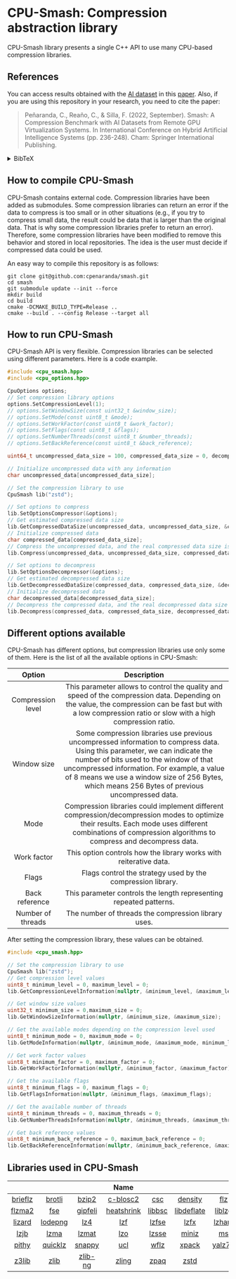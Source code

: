# CPU-Smash: Compression abstraction library

CPU-Smash library presents a single C++ API to use many CPU-based compression libraries.

## References
You can access results obtained with the [AI dataset](https://github.com/cpenaranda/AI-dataset) in this [paper](https://doi.org/10.1007/978-3-031-15471-3_21). Also, if you are using this repository in your research, you need to cite the paper:
> Peñaranda, C., Reaño, C., & Silla, F. (2022, September). Smash: A Compression Benchmark with AI Datasets from Remote GPU Virtualization Systems. In International Conference on Hybrid Artificial Intelligence Systems (pp. 236-248). Cham: Springer International Publishing.

<details><summary>BibTeX</summary>

```
@InProceedings{penaranda2022smash,
  author="Pe{\~{n}}aranda, Cristian and Rea{\~{n}}o, Carlos and Silla, Federico",
  editor="Garc{\'i}a Bringas, Pablo and P{\'e}rez Garc{\'i}a, Hilde and Mart{\'i}nez de Pis{\'o}n, Francisco Javier and Villar Flecha, Jos{\'e} Ram{\'o}n and Troncoso Lora, Alicia and de la Cal, Enrique A. and Herrero, {\'A}lvaro and Mart{\'i}nez {\'A}lvarez, Francisco and Psaila, Giuseppe and Quinti{\'a}n, H{\'e}ctor and Corchado, Emilio",
  title="Smash: A Compression Benchmark with AI Datasets from Remote GPU Virtualization Systems",
  booktitle="Hybrid Artificial Intelligent Systems",
  year="2022",
  publisher="Springer International Publishing",
  address="Cham",
  pages="236--248",
  abstract="Remote GPU virtualization is a mechanism that allows GPU-accelerated applications to be executed in computers without GPUs. Instead, GPUs from remote computers are used. Applications are not aware of using a remote GPU. However, overall performance depends on the throughput of the underlying network connecting the application to the remote GPUs. One way to increase this bandwidth is to compress transmissions made within the remote GPU virtualization middleware between the application side and the GPU side.",
  isbn="978-3-031-15471-3"
}
```

</details>

## How to compile CPU-Smash
CPU-Smash contains external code. Compression libraries have been added as submodules. Some compression libraries can return an error if the data to compress is too small or in other situations (e.g., if you try to compress small data, the result could be data that is larger than the original data. That is why some compression libraries prefer to return an error). Therefore, some compression libraries have been modified to remove this behavior and stored in local repositories. The idea is the user must decide if compressed data could be used.

An easy way to compile this repository is as follows:

```
git clone git@github.com:cpenaranda/smash.git
cd smash
git submodule update --init --force
mkdir build
cd build
cmake -DCMAKE_BUILD_TYPE=Release ..
cmake --build . --config Release --target all
```

## How to run CPU-Smash
CPU-Smash API is very flexible. Compression libraries can be selected using different parameters. Here is a code example.

``` c++
#include <cpu_smash.hpp>
#include <cpu_options.hpp>

CpuOptions options;
// Set compression library options
options.SetCompressionLevel(1);
// options.SetWindowSize(const uint32_t &window_size);
// options.SetMode(const uint8_t &mode);
// options.SetWorkFactor(const uint8_t &work_factor);
// options.SetFlags(const uint8_t &flags);
// options.SetNumberThreads(const uint8_t &number_threads);
// options.SetBackReference(const uint8_t &back_reference);

uint64_t uncompressed_data_size = 100, compressed_data_size = 0, decompressed_data_size = 0;

// Initialize uncompressed data with any information
char uncompressed_data[uncompressed_data_size];

// Set the compression library to use
CpuSmash lib("zstd");

// Set options to compress
lib.SetOptionsCompressor(&options);
// Get estimated compressed data size
lib.GetCompressedDataSize(uncompressed_data, uncompressed_data_size, &compressed_data_size);
// Initialize compressed data
char compressed_data[compressed_data_size];
// Compress the uncompressed data, and the real compressed data size is taken
lib.Compress(uncompressed_data, uncompressed_data_size, compressed_data, &compressed_size);

// Set options to decompress
lib.SetOptionsDecompressor(&options);
// Get estimated decompressed data size
lib.GetDecompressedDataSize(compressed_data, compressed_data_size, &decompressed_data_size);
// Initialize decompressed data
char decompressed_data[decompressed_data_size];
// Decompress the compressed data, and the real decompressed data size is taken
lib.Decompress(compressed_data, compressed_data_size, decompressed_data, &decompressed_data_size);
```

## Different options available
CPU-Smash has different options, but compression libraries use only some of them. Here is the list of all the available options in CPU-Smash:

| Option              | Description    |
| :---:               | :---:          |
| Compression level   | This parameter allows to control the quality and speed of the compression data. Depending on the value, the compression can be fast but with a low compression ratio or slow with a high compression ratio. |
| Window size         | Some compression libraries use previous uncompressed information to compress data. Using this parameter, we can indicate the number of bits used to the window of that uncompressed information. For example, a value of 8 means we use a window size of 256 Bytes, which means 256 Bytes of previous uncompressed data. |
| Mode                | Compression libraries could implement different compression/decompression modes to optimize their results. Each mode uses different combinations of compression algorithms to compress and decompress data. |
| Work factor         | This option controls how the library works with reiterative data. |
| Flags               | Flags control the strategy used by the compression library. |
| Back reference      | This parameter controls the length representing repeated patterns. |
| Number of threads   | The number of threads the compression library uses. |

After setting the compression library, these values can be obtained.

``` c++
#include <cpu_smash.hpp>

// Set the compression library to use
CpuSmash lib("zstd");
// Get compression level values
uint8_t minimum_level = 0, maximum_level = 0;
lib.GetCompressionLevelInformation(nullptr, &minimum_level, &maximum_level);

// Get window size values
uint32_t minimum_size = 0,maximum_size = 0;
lib.GetWindowSizeInformation(nullptr, &minimum_size, &maximum_size);

// Get the available modes depending on the compression level used
uint8_t minimum_mode = 0, maximum_mode = 0;
lib.GetModeInformation(nullptr, &minimum_mode, &maximum_mode, minimum_level);

// Get work factor values
uint8_t minimum_factor = 0, maximum_factor = 0;
lib.GetWorkFactorInformation(nullptr, &minimum_factor, &maximum_factor);

// Get the available flags
uint8_t minimum_flags = 0, maximum_flags = 0;
lib.GetFlagsInformation(nullptr, &minimum_flags, &maximum_flags);

// Get the available number of threads
uint8_t minimum_threads = 0, maximum_threads = 0;
lib.GetNumberThreadsInformation(nullptr, &minimum_threads, &maximum_threads);

// Get back reference values
uint8_t minimum_back_reference = 0, maximum_back_reference = 0;
lib.GetBackReferenceInformation(nullptr, &minimum_back_reference, &maximum_back_reference);
```

## Libraries used in CPU-Smash

|     |     |     | Name |     |     |     |
| :-: | :-: | :-: | :--: | :-: | :-: | :-: |
| [brieflz](https://github.com/cpenaranda/brieflz) | [brotli](https://github.com/cpenaranda/brotli) | [bzip2](https://github.com/cpenaranda/bzip2) | [c-blosc2](https://github.com/cpenaranda/c-blosc2) | [csc](https://github.com/cpenaranda/CSC) | [density](https://github.com/cpenaranda/density) | [flz](https://github.com/cpenaranda/fastlz) |
| [flzma2](https://github.com/cpenaranda/fast-lzma2) | [fse](https://github.com/cpenaranda/FiniteStateEntropy) | [gipfeli](https://github.com/cpenaranda/gipfeli) | [heatshrink](https://github.com/cpenaranda/heatshrink) | [libbsc](https://github.com/cpenaranda/libbsc) | [libdeflate](https://github.com/cpenaranda/libdeflate) | [liblzg](https://github.com/cpenaranda/liblzg) |
| [lizard](https://github.com/cpenaranda/lizard) | [lodepng](https://github.com/cpenaranda/lodepng) | [lz4](https://github.com/cpenaranda/lz4) | [lzf](https://github.com/cpenaranda/liblzf) | [lzfse](https://github.com/cpenaranda/lzfse) | [lzfx](https://github.com/cpenaranda/lzfx/) | [lzham](https://github.com/cpenaranda/lzham_codec_devel) |
| [lzjb](https://github.com/cpenaranda/lzjb) | [lzma](https://github.com/cpenaranda/xz) | [lzmat](https://github.com/cpenaranda/lzmat) | [lzo](https://github.com/cpenaranda/lzo) | [lzsse](https://github.com/cpenaranda/LZSSE) | [miniz](https://github.com/cpenaranda/miniz) | [ms](https://github.com/cpenaranda/ms-compress) |
| [pithy](https://github.com/cpenaranda/pithy) | [quicklz](https://github.com/cpenaranda/quicklz) | [snappy](https://github.com/cpenaranda/snappy) | [ucl](https://github.com/cpenaranda/ucl) | [wflz](https://github.com/cpenaranda/wflz) | [xpack](https://github.com/cpenaranda/xpack) | [yalz77](https://github.com/cpenaranda/yalz77) |
| [z3lib](https://github.com/cpenaranda/z3lib) | [zlib](https://github.com/cpenaranda/zlib) | [zlib-ng](https://github.com/cpenaranda/zlib-ng) | [zling](https://github.com/cpenaranda/libzling) | [zpaq](https://github.com/cpenaranda/zpaq) | [zstd](https://github.com/cpenaranda/zstd) | |
